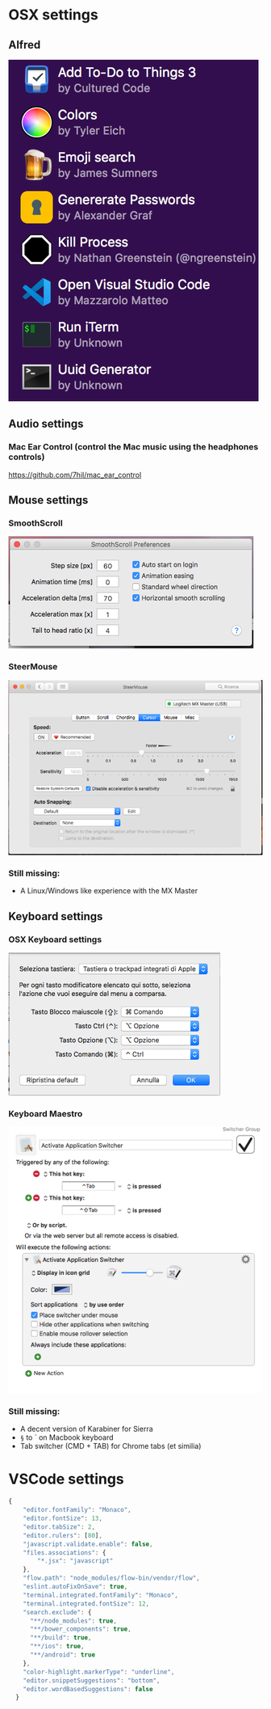 # OSX settings
## Alfred
![](./alfred-workflows.png)


## Audio settings
### Mac Ear Control (control the Mac music using the headphones controls)  
https://github.com/7hil/mac_ear_control

## Mouse settings
### SmoothScroll
![](./smoothscroll.png)

### SteerMouse
![](./steermouse-cursor.png)

### Still missing:
- A Linux/Windows like experience with the MX Master

## Keyboard settings
### OSX Keyboard settings 
![](./keyboard-modifiers.png)

### Keyboard Maestro
![](./keyboardmaestro-application-switcher.png)

### Still missing:
- A decent version of Karabiner for Sierra
- `§` to ` on Macbook keyboard
- Tab switcher (CMD + TAB) for Chrome tabs (et similia)

# VSCode settings
```javascript
{
    "editor.fontFamily": "Monaco",
    "editor.fontSize": 13,
    "editor.tabSize": 2,
    "editor.rulers": [80],
    "javascript.validate.enable": false,
    "files.associations": {
        "*.jsx": "javascript"
    },
    "flow.path": "node_modules/flow-bin/vendor/flow",
    "eslint.autoFixOnSave": true,
    "terminal.integrated.fontFamily": "Monaco",
    "terminal.integrated.fontSize": 12,
    "search.exclude": {
      "**/node_modules": true,
      "**/bower_components": true,
      "**/build": true,
      "**/ios": true,
      "**/android": true
    },
    "color-highlight.markerType": "underline",
    "editor.snippetSuggestions": "bottom",
    "editor.wordBasedSuggestions": false
  }
